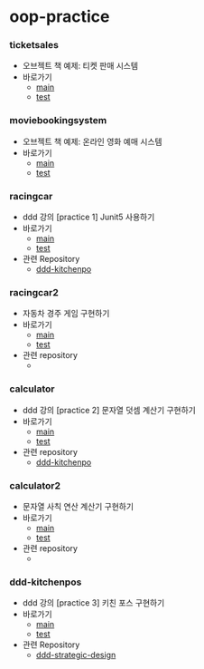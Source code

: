 # oop-practice

### ticketsales
- 오브젝트 책 예제: 티켓 판매 시스템 
- 바로가기
    - [main](https://github.com/gmlwjd9405/oop-practice/tree/master/src/main/java/camp/nextstep/edu/ticketsales)
    - [test](https://github.com/gmlwjd9405/oop-practice/tree/master/src/test/java/camp/nextstep/edu/ticketsales)
 
### moviebookingsystem
- 오브젝트 책 예제: 온라인 영화 예매 시스템
- 바로가기
    - [main](https://github.com/gmlwjd9405/oop-practice/tree/master/src/main/java/camp/nextstep/edu/moviebookingsystem)
    - [test](https://github.com/gmlwjd9405/oop-practice/tree/master/src/test/java/camp/nextstep/edu/moviebookingsystem)
 
### racingcar
- ddd 강의 [practice 1] Junit5 사용하기 
- 바로가기
    - [main](https://github.com/gmlwjd9405/oop-practice/tree/master/src/main/java/camp/nextstep/edu/racingcar)
    - [test](https://github.com/gmlwjd9405/oop-practice/tree/master/src/test/java/camp/nextstep/edu/calculator)
- 관련 Repository 
    - [ddd-kitchenpo](https://github.com/next-step/ddd-kitchenpos)

### racingcar2
- 자동차 경주 게임 구현하기 
- 바로가기
    - [main]()
    - [test]()
- 관련 repository 
    - []()
     
### calculator
- ddd 강의 [practice 2] 문자열 덧셈 계산기 구현하기
- 바로가기
    - [main](https://github.com/gmlwjd9405/oop-practice/tree/master/src/main/java/camp/nextstep/edu/calculator)
    - [test](https://github.com/gmlwjd9405/oop-practice/tree/master/src/test/java/camp/nextstep/edu/calculator)
- 관련 repository 
    - [ddd-kitchenpo](https://github.com/next-step/ddd-kitchenpos)
    
### calculator2
- 문자열 사칙 연산 계산기 구현하기 
- 바로가기
    - [main]()
    - [test]()
- 관련 repository 
    - []()
     
### ddd-kitchenpos
- ddd 강의 [practice 3] 키친 포스 구현하기 
- 바로가기
    - [main](https://github.com/gmlwjd9405/oop-practice/tree/master/src/main/java/camp/nextstep/edu/kitchenpos)
    - [test](https://github.com/gmlwjd9405/oop-practice/tree/master/src/test/java/camp/nextstep/edu/kitchenpos)
- 관련 Repository 
    - [ddd-strategic-design](https://github.com/next-step/ddd-strategic-design)

